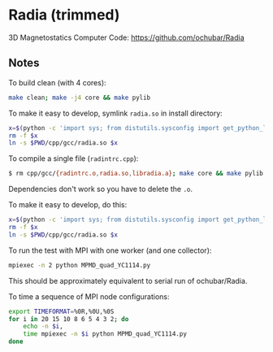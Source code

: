 # Radia (trimmed)

3D Magnetostatics Computer Code: https://github.com/ochubar/Radia

## Notes

To build clean (with 4 cores):

```sh
make clean; make -j4 core && make pylib
```

To make it easy to develop, symlink `radia.so` in install directory:

```sh
x=$(python -c 'import sys; from distutils.sysconfig import get_python_lib as g; sys.stdout.write(g())')/radia.so
rm -f $x
ln -s $PWD/cpp/gcc/radia.so $x
```

To compile a single file (`radintrc.cpp`):

```sh
$ rm cpp/gcc/{radintrc.o,radia.so,libradia.a}; make core && make pylib
```

Dependencies don't work so you have to delete the `.o`.

To make it easy to develop, do this:

```sh
x=$(python -c 'import sys; from distutils.sysconfig import get_python_lib as g; sys.stdout.write(g())')/radia.so
rm -f $x
ln -s $PWD/cpp/gcc/radia.so $x
```

To run the test with MPI with one worker (and one collector):

```sh
mpiexec -n 2 python MPMD_quad_YC1114.py
```

This should be approximately equivalent to serial run of ochubar/Radia.

To time a sequence of MPI node configurations:

```sh
export TIMEFORMAT=%0R,%0U,%0S
for i in 20 15 10 8 6 5 4 3 2; do
    echo -n $i,
    time mpiexec -n $i python MPMD_quad_YC1114.py
done
```
